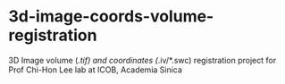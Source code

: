 # 3d-image-coords-volume-registration
3D Image volume (*.tif) and coordinates (*.iv/*.swc) registration project for Prof Chi-Hon Lee lab at ICOB, Academia Sinica
